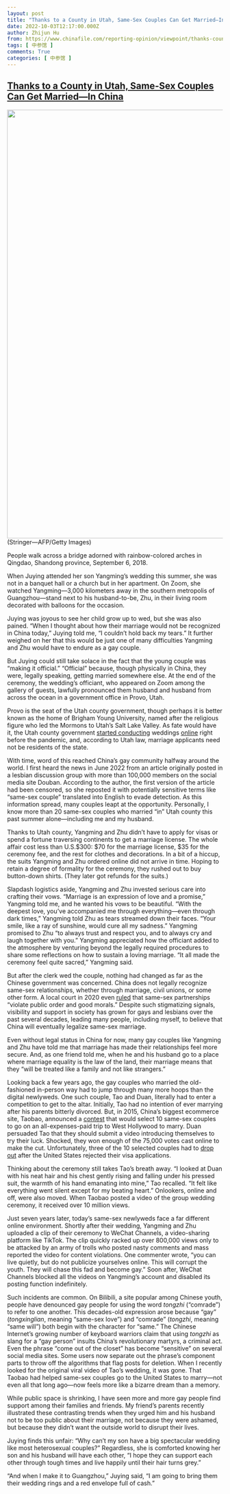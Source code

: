 ```yaml
---
layout: post
title: "Thanks to a County in Utah, Same-Sex Couples Can Get Married—In China"
date: 2022-10-03T12:17:00.000Z
author: Zhijun Hu
from: https://www.chinafile.com/reporting-opinion/viewpoint/thanks-county-utah-same-sex-couples-can-get-married-china
tags: [ 中参馆 ]
comments: True
categories: [ 中参馆 ]
---
```

<!--1664799420000-->
[Thanks to a County in Utah, Same-Sex Couples Can Get Married—In China](https://www.chinafile.com/reporting-opinion/viewpoint/thanks-county-utah-same-sex-couples-can-get-married-china)
------

<div>
<div class="view view-featured-photo view-id-featured_photo view-display-id-panel_pane_1 visual-box view-dom-id-ed28d1c6e00c4bcff41c3ba412d21aac">                  <div class="content view-content">        <div class="views-row views-row-1">        <div class="views-field views-field-field-common-featured-photo">        <div class="field-content"><a href="https://www.chinafile.com/sites/default/files/assets/images/article/featured/54301_sm.jpg" title="Thanks to a County in Utah, Same-Sex Couples Can Get Married—In China" class="colorbox" data-colorbox-gallery="gallery-node-54301-RRQGqPqHzVo" data-cbox-img-attrs="{"title": "", "alt": ""}"><img src="https://www.chinafile.com/sites/default/files/styles/large/public/assets/images/article/featured/54301_sm.jpg?itok=tpXD-L1F" width="1500" height="999" alt title referrerpolicy="no-referrer"></a></div>  </div>    <div>        <div class="photo-credit">(Stringer—AFP/Getty Images)</div>  </div>    <div>        <div class="photo-caption"><p>People walk across a bridge adorned with rainbow-colored arches in Qingdao, Shandong province, September 6, 2018.</p></div>  </div>  </div>    </div>            </div>            <div class="content">    <div class="field field-name-body field-type-text-with-summary field-label-hidden">      <p class="dropcap">When Juying attended her son Yangming’s wedding this summer, she was not in a banquet hall or a church but in her apartment. On Zoom, she watched Yangming—3,000 kilometers away in the southern metropolis of Guangzhou—stand next to his husband-to-be, Zhu, in their living room decorated with balloons for the occasion.</p><p>Juying was joyous to see her child grow up to wed, but she was also pained. “When I thought about how their marriage would not be recognized in China today,” Juying told me, “I couldn’t hold back my tears.” It further weighed on her that this would be just one of many difficulties Yangming and Zhu would have to endure as a gay couple.</p><p>But Juying could still take solace in the fact that the young couple was “making it official.” “Official” because, though physically in China, they were, legally speaking, getting married somewhere else. At the end of the ceremony, the wedding’s officiant, who appeared on Zoom among the gallery of guests, lawfully pronounced them husband and husband from across the ocean in a government office in Provo, Utah.</p><p>Provo is the seat of the Utah county government, though perhaps it is better known as the home of Brigham Young University, named after the religious figure who led the Mormons to Utah’s Salt Lake Valley. As fate would have it, the Utah county government <a href="https://www.nytimes.com/2021/09/17/style/utah-county-weddings-virtual.html" target="_blank" rel="nofollow">started conducting</a> weddings <a href="https://www.utahcounty.gov/dept/clerkaud/PassMarr/RemoteAppearanceFAQ.asp" target="_blank" rel="nofollow">online</a> right before the pandemic, and, according to Utah law, marriage applicants need not be residents of the state.</p><p>With time, word of this reached China’s gay community halfway around the world. I first heard the news in June 2022 from an article originally posted in a lesbian discussion group with more than 100,000 members on the social media site Douban. According to the author, the first version of the article had been censored, so she reposted it with potentially sensitive terms like “same-sex couple” translated into English to evade detection. As this information spread, many couples leapt at the opportunity. Personally, I know more than 20 same-sex couples who married “in” Utah county this past summer alone—including me and my husband.</p><p>Thanks to Utah county, Yangming and Zhu didn’t have to apply for visas or spend a fortune traversing continents to get a marriage license. The whole affair cost less than U.S.$300: $70 for the marriage license, $35 for the ceremony fee, and the rest for clothes and decorations. In a bit of a hiccup, the suits Yangming and Zhu ordered online did not arrive in time. Hoping to retain a degree of formality for the ceremony, they rushed out to buy button-down shirts. (They later got refunds for the suits.)</p><p>Slapdash logistics aside, Yangming and Zhu invested serious care into crafting their vows. “Marriage is an expression of love and a promise,” Yangming told me, and he wanted his vows to be beautiful. “With the deepest love, you’ve accompanied me through everything—even through dark times,” Yangming told Zhu as tears streamed down their faces. “Your smile, like a ray of sunshine, would cure all my sadness.” Yangming promised to Zhu “to always trust and respect you, and to always cry and laugh together with you.” Yangming appreciated how the officiant added to the atmosphere by venturing beyond the legally required procedures to share some reflections on how to sustain a loving marriage. “It all made the ceremony feel quite sacred,” Yangming said.</p><p>But after the clerk wed the couple, nothing had changed as far as the Chinese government was concerned. China does not legally recognize same-sex relationships, whether through marriage, civil unions, or some other form. A local court in 2020 even <a href="https://www.sixthtone.com/news/1010676/for-chinas-same-sex-couples%2C-even-guardianship-is-often-out-of-reach" target="_blank" rel="nofollow">ruled</a> that same-sex partnerships “violate public order and good morals.” Despite such stigmatizing signals, visibility and support in society has grown for gays and lesbians over the past several decades, leading many people, including myself, to believe that China will eventually legalize same-sex marriage.</p><p>Even without legal status in China for now, many gay couples like Yangming and Zhu have told me that marriage has made their relationships feel more secure. And, as one friend told me, when he and his husband go to a place where marriage equality is the law of the land, their marriage means that they “will be treated like a family and not like strangers.”</p><p>Looking back a few years ago, the gay couples who married the old-fashioned in-person way had to jump through many more hoops than the digital newlyweds. One such couple, Tao and Duan, literally had to enter a competition to get to the altar. Initially, Tao had no intention of ever marrying after his parents bitterly divorced. But, in 2015, China’s biggest ecommerce site, Taobao, announced a <a href="https://jp.reuters.com/article/china-taobao-gay-idUSL4N0VM3S120150212" target="_blank" rel="nofollow">contest</a> that would select 10 same-sex couples to go on an all-expenses-paid trip to West Hollywood to marry. Duan persuaded Tao that they should submit a video introducing themselves to try their luck. Shocked, they won enough of the 75,000 votes cast online to make the cut. Unfortunately, three of the 10 selected couples had to <a href="https://www.reuters.com/article/us-usa-gaymarriage-china/west-hollywood-marries-seven-contest-winning-gay-couples-from-china-idINKBN0OP2M520150610" target="_blank" rel="nofollow">drop out</a> after the United States rejected their visa applications.</p><p>Thinking about the ceremony still takes Tao’s breath away. “I looked at Duan with his neat hair and his chest gently rising and falling under his pressed suit, the warmth of his hand emanating into mine,” Tao recalled. “It felt like everything went silent except for my beating heart.” Onlookers, online and off, were also moved. When Taobao posted a video of the group wedding ceremony, it received over 10 million views.</p><p>Just seven years later, today’s same-sex newlyweds face a far different online environment. Shortly after their wedding, Yangming and Zhu uploaded a clip of their ceremony to WeChat Channels, a video-sharing platform like TikTok. The clip quickly racked up over 800,000 views only to be attacked by an army of trolls who posted nasty comments and mass reported the video for content violations. One commenter wrote, “you can live quietly, but do not publicize yourselves online. This will corrupt the youth. They will chase this fad and become gay.” Soon after, WeChat Channels blocked all the videos on Yangming’s account and disabled its posting function indefinitely.</p><p>Such incidents are common. On Bilibili, a site popular among Chinese youth, people have denounced gay people for using the word <em>tongzhi</em> (“comrade”) to refer to one another. This decades-old expression arose because “gay” (<em>tongxinglian</em>, meaning “same-sex love”) and “comrade” (<em>tongzhi</em>, meaning “same will”) both begin with the character for “same.” The Chinese Internet’s growing number of keyboard warriors claim that using <em>tongzhi</em> as slang for a “gay person” insults China’s revolutionary martyrs, a criminal act. Even the phrase “come out of the closet” has become “sensitive” on several social media sites. Some users now separate out the phrase’s component parts to throw off the algorithms that flag posts for deletion. When I recently looked for the original viral video of Tao’s wedding, it was gone. That Taobao had helped same-sex couples go to the United States to marry—not even all that long ago—now feels more like a bizarre dream than a memory.</p><p>While public space is shrinking, I have seen more and more gay people find support among their families and friends. My friend’s parents recently illustrated these contrasting trends when they urged him and his husband not to be too public about their marriage, not because they were ashamed, but because they didn’t want the outside world to disrupt their lives.</p><p>Juying finds this unfair: “Why can’t my son have a big spectacular wedding like most heterosexual couples?” Regardless, she is comforted knowing her son and his husband will have each other, “I hope they can support each other through tough times and live happily until their hair turns grey.”</p><p>“And when I make it to Guangzhou,” Juying said, “I am going to bring them their wedding rings and a red envelope full of cash.”<span class="cube"></span></p>  </div>  </div>
</div>
